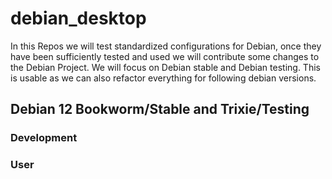 # debian_desktop
In this Repos we will test standardized configurations for Debian, once they have been sufficiently tested and used we will contribute some changes to the Debian Project. We will focus on Debian stable and Debian testing. This is usable as we can also refactor everything for following debian versions.

## Debian 12 Bookworm/Stable and Trixie/Testing

### Development

### User
